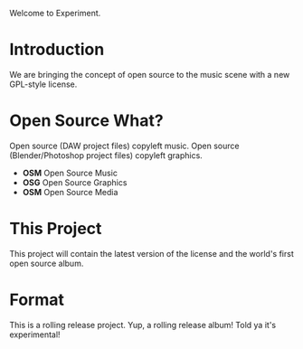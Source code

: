 Welcome to Experiment.

# Introduction
We are bringing the concept of open source to the music scene with a new GPL-style license.

# Open Source What?
Open source (DAW project files) copyleft music.
Open source (Blender/Photoshop project files) copyleft graphics.

- **OSM** Open Source Music
- **OSG** Open Source Graphics
- **OSM** Open Source Media

# This Project
This project will contain the latest version of the license and the world's first open source album. 

# Format
This is a rolling release project. Yup, a rolling release album! Told ya it's experimental!